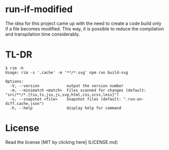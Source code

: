 # run-if-modified

The idea for this project came up with the need to create a code build only if a file becomes modified. This way, it is possible to reduce the compilation and transpilation time considerably.

# TL-DR

```
$ rim -h
Usage: rim -s '.cache' -m '**/*.svg' npm run build-svg

Options:
  -V, --version            output the version number
  -m, --minimatch <match>  Files scanned for changes (default: "src/**/*.{tsx,ts,jsx,js,svg,html,css,scss,less}")
  -s, --snapshot <file>    Snapshot files (default: ".run-on-diff.cache.json")
  -h, --help               display help for command
```

# License

Read the license [MIT by clicking here] (LICENSE.md)
